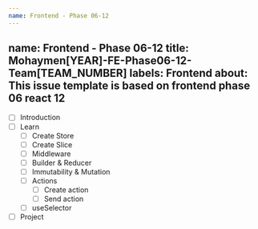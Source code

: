 ```yaml
---
name: Frontend - Phase 06-12
---
```

name: Frontend - Phase 06-12
title: Mohaymen[YEAR]-FE-Phase06-12-Team[TEAM_NUMBER]
labels: Frontend
about: This issue template is based on frontend phase 06 react 12
---

-   [ ] Introduction
-   [ ] Learn
    -   [ ] Create Store
    -   [ ] Create Slice
    -   [ ] Middleware
    -   [ ] Builder & Reducer
    -   [ ] Immutability & Mutation
    -   [ ] Actions
      -   [ ] Create action
      -   [ ] Send action
    -   [ ] useSelector
- [ ] Project 
